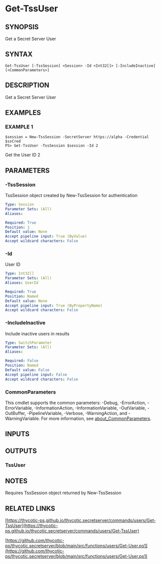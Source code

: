 # Get-TssUser

## SYNOPSIS
Get a Secret Server User

## SYNTAX

```
Get-TssUser [-TssSession] <Session> -Id <Int32[]> [-IncludeInactive] [<CommonParameters>]
```

## DESCRIPTION
Get a Secret Server User

## EXAMPLES

### EXAMPLE 1
```
$session = New-TssSession -SecretServer https://alpha -Credential $ssCred
PS> Get-TssUser -TssSession $session -Id 2
```

Get the User ID 2

## PARAMETERS

### -TssSession
TssSession object created by New-TssSession for authentication

```yaml
Type: Session
Parameter Sets: (All)
Aliases:

Required: True
Position: 1
Default value: None
Accept pipeline input: True (ByValue)
Accept wildcard characters: False
```

### -Id
User ID

```yaml
Type: Int32[]
Parameter Sets: (All)
Aliases: UserId

Required: True
Position: Named
Default value: None
Accept pipeline input: True (ByPropertyName)
Accept wildcard characters: False
```

### -IncludeInactive
Include inactive users in results

```yaml
Type: SwitchParameter
Parameter Sets: (All)
Aliases:

Required: False
Position: Named
Default value: False
Accept pipeline input: False
Accept wildcard characters: False
```

### CommonParameters
This cmdlet supports the common parameters: -Debug, -ErrorAction, -ErrorVariable, -InformationAction, -InformationVariable, -OutVariable, -OutBuffer, -PipelineVariable, -Verbose, -WarningAction, and -WarningVariable. For more information, see [about_CommonParameters](http://go.microsoft.com/fwlink/?LinkID=113216).

## INPUTS

## OUTPUTS

### TssUser
## NOTES
Requires TssSession object returned by New-TssSession

## RELATED LINKS

[https://thycotic-ps.github.io/thycotic.secretserver/commands/users/Get-TssUser](https://thycotic-ps.github.io/thycotic.secretserver/commands/users/Get-TssUser)

[https://github.com/thycotic-ps/thycotic.secretserver/blob/main/src/functions/users/Get-User.ps1](https://github.com/thycotic-ps/thycotic.secretserver/blob/main/src/functions/users/Get-User.ps1)


